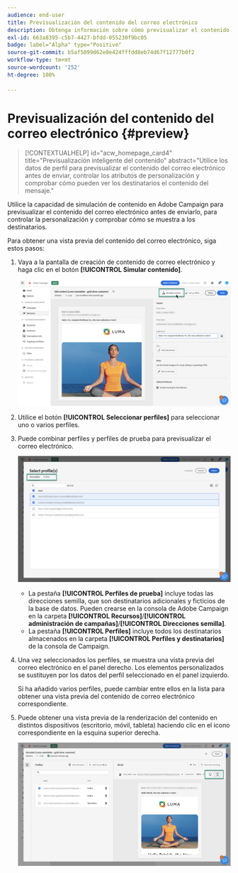```yaml
---
audience: end-user
title: Previsualización del contenido del correo electrónico
description: Obtenga información sobre cómo previsualizar el contenido del correo electrónico con la IU de la web de Campaign
exl-id: 663a8395-c5b7-4427-bfdd-055230f9bc05
badge: label="Alpha" type="Positive"
source-git-commit: b5af5099d62e0e424fffdd8eb74d67f12777b0f2
workflow-type: tm+mt
source-wordcount: '252'
ht-degree: 100%

---
```



# Previsualización del contenido del correo electrónico {#preview}

>[!CONTEXTUALHELP]
>id="acw_homepage_card4"
>title="Previsualización inteligente del contenido"
>abstract="Utilice los datos de perfil para previsualizar el contenido del correo electrónico antes de enviar, controlar los atributos de personalización y comprobar cómo pueden ver los destinatarios el contenido del mensaje."

Utilice la capacidad de simulación de contenido en Adobe Campaign para previsualizar el contenido del correo electrónico antes de enviarlo, para controlar la personalización y comprobar cómo se muestra a los destinatarios.

Para obtener una vista previa del contenido del correo electrónico, siga estos pasos:

1. Vaya a la pantalla de creación de contenido de correo electrónico y haga clic en el botón **[!UICONTROL Simular contenido]**.

   ![](assets/simulate.png)

1. Utilice el botón **[!UICONTROL Seleccionar perfiles]** para seleccionar uno o varios perfiles.
1. Puede combinar perfiles y perfiles de prueba para previsualizar el correo electrónico.

   ![](assets/preview-profile.png)

   * La pestaña **[!UICONTROL Perfiles de prueba]** incluye todas las direcciones semilla, que son destinatarios adicionales y ficticios de la base de datos. Pueden crearse en la consola de Adobe Campaign en la carpeta **[!UICONTROL Recursos]**/**[!UICONTROL administración de campañas]**/**[!UICONTROL Direcciones semilla]**.
   * La pestaña **[!UICONTROL Perfiles]** incluye todos los destinatarios almacenados en la carpeta **[!UICONTROL Perfiles y destinatarios]** de la consola de Campaign.

1. Una vez seleccionados los perfiles, se muestra una vista previa del correo electrónico en el panel derecho. Los elementos personalizados se sustituyen por los datos del perfil seleccionado en el panel izquierdo.

   Si ha añadido varios perfiles, puede cambiar entre ellos en la lista para obtener una vista previa del contenido de correo electrónico correspondiente.

1. Puede obtener una vista previa de la renderización del contenido en distintos dispositivos (escritorio, móvil, tableta) haciendo clic en el icono correspondiente en la esquina superior derecha.

   ![](assets/preview.png)


